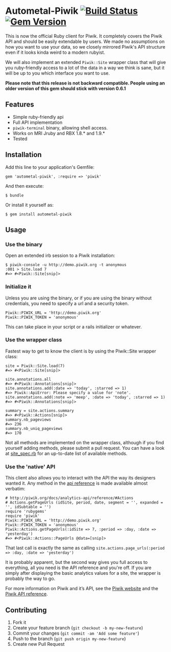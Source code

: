 # Autometal-Piwik [![Build Status](https://travis-ci.org/piwik/piwik-ruby-api.png?branch=master)](https://travis-ci.org/piwik/piwik-ruby-api) [![Gem Version](https://badge.fury.io/rb/autometal-piwik.png)](http://badge.fury.io/rb/autometal-piwik)

This is now the official Ruby client for Piwik. It completely covers the Piwik API and should be easily extendable by users. We made no assumptions on how you want to use your data, so we closely mirrored Piwik's API structure even if it looks kinda weird to a modern rubyist.

We will also implement an extended `Piwik::Site` wrapper class that will give you ruby-friendly access to a lot of the data in a way we think is sane, but it will be up to you which interface you want to use.

**Please note that this release is not backward compatible. People using an older version of this gem should stick with version 0.6.1**

## Features
  * Simple ruby-friendly api
  * Full API implementation
  * `piwik-terminal` binary, allowing shell access.
  * Works on MRI Jruby and RBX 1.8.* and 1.9.*
  * Tested
  
## Installation

Add this line to your application's Gemfile:

    gem 'autometal-piwik', :require => 'piwik'

And then execute:

    $ bundle

Or install it yourself as:

    $ gem install autometal-piwik

## Usage
### Use the binary
Open an extended irb session to a Piwik installation:

    $ piwik-console -u http://demo.piwik.org -t anonymous
    :001 > Site.load 7
    #=> #<Piwik::Site[snip]>

### Initialize it
Unless you are using the binary, or if you are using the binary without credentials, you need to specify a url and a security token.

    Piwik::PIWIK_URL = 'http://demo.piwik.org'
    Piwik::PIWIK_TOKEN = 'anonymous'

This can take place in your script or a rails initializer or whatever.

### Use the wrapper class
Fastest way to get to know the client is by using the Piwik::Site wrapper class:
    
    site = Piwik::Site.load(7)
    #=> #<Piwik::Site[snip]>
    
    site.annotations.all
    #=> #<Piwik::Annotations[snip]>
    site.annotations.add(:date => 'today', :starred => 1)
    #=> Piwik::ApiError: Please specify a value for 'note'.
    site.annotations.add(:note => 'meep', :date => 'today', :starred => 1)
    #=> #<Piwik::Annotations[snip]>
    
    summary = site.actions.summary
    #=> #<Piwik::Actions[snip]>
    summary.nb_pageviews
    #=> 236 
    summary.nb_uniq_pageviews
    #=> 170

Not all methods are implemented on the wrapper class, although if you find yourself adding methods, please submit a pull request.
You can have a look at [site_spec.rb](https://github.com/piwik/piwik-ruby-api/blob/master/spec/site_spec.rb) for an up-to-date list of available methods.

### Use the 'native' API
This client also allows you to interact with the API the way its designers wanted it. Any method in the [api reference](http://piwik.org/docs/analytics-api/reference/) is made available almost verbatim:

    # http://piwik.org/docs/analytics-api/reference/#Actions
    # Actions.getPageUrls (idSite, period, date, segment = '', expanded = '', idSubtable = '')
    require 'rubygems'
    require 'piwik'
    Piwik::PIWIK_URL = 'http://demo.piwik.org'
    Piwik::PIWIK_TOKEN = 'anonymous'
    Piwik::Actions.getPageUrls(:idSite => 7, :period => :day, :date => 'yesterday')
    #=> #<Piwik::Actions::PageUrls @data=[snip]>

That last call is exactly the same as calling `site.actions.page_urls(:period => :day, :date => 'yesterday')`

It is probably apparent, but the second way gives you full access to everything, all you need is the API reference and you're off. If you are simply after displaying the basic analytics values for a site, the wrapper is probably the way to go.

For more information on Piwik and it’s API, see the [Piwik website](http://piwik.org) and the [Piwik API reference](http://piwik.org/docs/analytics-api/reference/).

## Contributing

1. Fork it
2. Create your feature branch (`git checkout -b my-new-feature`)
3. Commit your changes (`git commit -am 'Add some feature'`)
4. Push to the branch (`git push origin my-new-feature`)
5. Create new Pull Request
